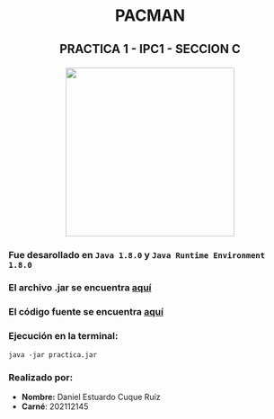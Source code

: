 # <p align = "center" > PACMAN </center> </p>
## <p align = "center" > PRACTICA 1 - IPC1 - SECCION C </p>

<p align = "center" > <img src="https://geekzilla.tech/home/wp-content/uploads/2019/11/pac-man.jpg" width = 300> </p>

### Fue desarollado en `Java 1.8.0` y `Java Runtime Environment 1.8.0`

### El archivo .jar se encuentra [aquí](https://github.com/DanielC78/IPC1_Practica1_202112145/tree/master/out/artifacts/IPC1_PRACTICA1_202112145_jar)
### El código fuente se encuentra [aquí](https://github.com/DanielC78/IPC1_Practica1_202112145/blob/master/src/com/practica1/daniel/principal.java)

### Ejecución en la terminal:
````
java -jar practica.jar
````

### Realizado por:
- **Nombre:** Daniel Estuardo Cuque Ruíz
- **Carné**: 202112145

